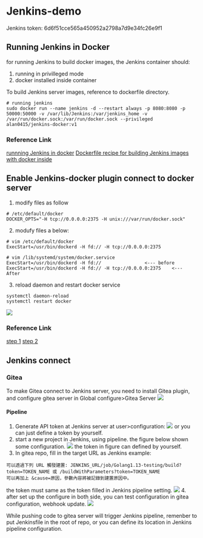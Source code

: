 # Jenkins-demo

Jenkins token: 6d6f51cce565a450952a2798a7d9e34fc26e9f1

## Running Jenkins in Docker
for running Jenkins to build docker images, the Jenkins container should:
1. running in privilleged mode
2. docker installed inside container

To build Jenkins server images, reference to dockerfile directory.
```=cmd
# running jenkins
sudo docker run --name jenkins -d --restart always -p 8080:8080 -p 50000:50000 -v /var/lib/Jenkins:/var/jenkins_home -v /var/run/docker.sock:/var/run/docker.sock --privileged alan0415/jenkins-docker:v1
```
### Reference Link
[runnning Jenkins in docker](https://ithelp.ithome.com.tw/articles/10200621)
[Dockerfile recipe for building Jenkins images with docker inside](https://www.edureka.co/community/55640/jenkins-docker-docker-image-jenkins-pipeline-docker-registry)

## Enable Jenkins-docker plugin connect to docker server
1. modify files as follow
```
# /etc/default/docker
DOCKER_OPTS="-H tcp://0.0.0.0:2375 -H unix:///var/run/docker.sock"
```
2. modufy files a below:
```
# vim /etc/default/docker
ExecStart=/usr/bin/dockerd -H fd:// -H tcp://0.0.0.0:2375
```
```
# vim /lib/systemd/system/docker.service
ExecStart=/usr/bin/dockerd -H fd://                <--- before
ExecStart=/usr/bin/dockerd -H fd:// -H tcp://0.0.0.0:2375    <--- After
```
3. reload daemon and restart docker service
```=cmd
systemctl daemon-reload
systemctl restart docker
```
![](https://i.imgur.com/SRNWwhu.png)

### Reference Link
[step 1](https://stackoverflow.com/questions/47709208/how-to-find-docker-host-uri-to-be-used-in-jenkins-docker-plugin)
[step 2](https://github.com/jenkinsci/docker-plugin/issues/637)

## Jenkins connect
### Gitea
To make Gitea connect to Jenkins server, you need to install Gitea plugin, and configure gitea server in Global configure>Gitea Server
![](https://i.imgur.com/ztU2MgB.png)

#### Pipeline
1. Generate API token at Jenkins server
at user>configuration:
![](https://i.imgur.com/poYFous.png)
or you can just define a token by yourself.
2. start a new project in Jenkins, using pipeline. the figure below shown some configuration.
![](https://i.imgur.com/7FbWXK5.png)
the token in figure can defined by yourself.
3. In gitea repo, fill in the target URL as Jenkins example: 
```
可以透過下列 URL 觸發建置: JENKINS_URL/job/Golang1.13-testing/build?token=TOKEN_NAME 或 /buildWithParameters?token=TOKEN_NAME
可以再加上 &cause=原因，參數內容將被記錄到建置原因中。
```
the token must same as the token filled in Jenkins pipeline setting.
![](https://i.imgur.com/Pf41hOe.png)
4. after set up the configure in both side, you can test configuration in gitea configuration, webhook update.
![](https://i.imgur.com/IjPVzI8.png)

While pushing code to gitea server will trigger Jenkins pipeline, remenber to put Jenkinsfile in the root of repo, or you can define its location in Jenkins pipeline configuration.
